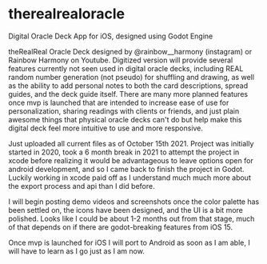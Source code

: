 # therealrealoracle
Digital Oracle Deck App for iOS, designed using Godot Engine

theRealReal Oracle Deck designed by @rainbow__harmony (instagram) or Rainbow Harmony on Youtube. Digitized version will provide several features currently
not seen used in digital oracle decks, including REAL random number generation (not pseudo) for shuffling and drawing, as well as the ability to add personal notes to both the card descriptions, spread guides, and the deck guide itself. There are many more planned features once mvp is launched that are intended to increase ease of use for personalization, sharing readings with clients or friends, and just plain awesome things that physical oracle decks can't do but help make this digital deck feel more intuitive to use and more responsive.

Just uploaded all current files as of October 15th 2021. Project was initially started in 2020, took a 6 month break in 2021 to attempt the project in xcode before realizing it would be advantageous to leave options open for android development, and so I came back to finish the project in Godot. Luckily working in xcode paid off as I understand much much more about the export process and api than I did before.

I will begin posting demo videos and screenshots once the color palette has been settled on, the icons have been designed, and the UI is a bit more polished. Looks like I could be about 1-2 months out from that stage, much of that depends on if there are godot-breaking features from iOS 15.

Once mvp is launched for iOS I will port to Android as soon as I am able, I will have to learn as I go just as I am now.
